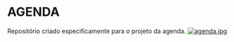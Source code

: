 # AGENDA
Repositório criado especificamente para o projeto da agenda.
[![agenda.jpg](https://i.postimg.cc/dQB8CnP8/agenda.jpg)](https://postimg.cc/rzD0X1pm)

